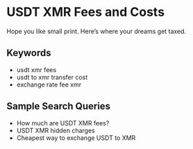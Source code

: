 # USDT XMR Fees and Costs

Hope you like small print. Here’s where your dreams get taxed.

## Keywords
- usdt xmr fees
- usdt to xmr transfer cost
- exchange rate fee xmr

## Sample Search Queries
- How much are USDT XMR fees?
- USDT XMR hidden charges
- Cheapest way to exchange USDT to XMR